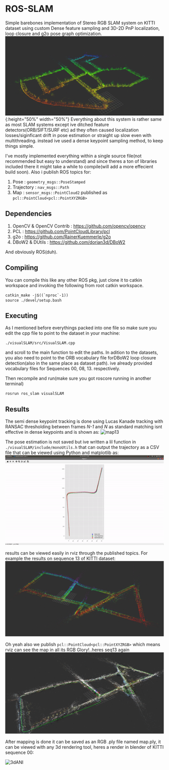 # ROS-SLAM
Simple barebones implementation of Stereo RGB SLAM system on KITTI dataset using custom Dense feature sampling and 3D-2D PnP localization, loop closure and g2o pose graph optimization.
![map00](media/KITTI00map.png){:height="50%" width="50%"}
Everything about this system is rather same as most SLAM systems except ive ditched feature detectors(ORB/SIFT/SURF etc) ad they often caused localization losses/siginficant drift in pose estimation or straight up slow even with multithreading. instead ive used a dense keypoint sampling method, to keep things simple.

I've mostly implemented everything within a single source file(not recommended but easy to understand) and since theres a ton of libraries included there it might take a while to compile(will add a more effecient build soon). Also i publish ROS topics for:
1. Pose : `geometry_msgs::PoseStamped`
2. Trajectory : `nav_msgs::Path`
3. Map : `sensor_msgs::PointCloud2` published as ```pcl::PointCloud<pcl::PointXYZRGB>```

## Dependencies
1. OpenCV & OpenCV Contrib : https://github.com/opencv/opencv
2. PCL : https://github.com/PointCloudLibrary/pcl
3. g2o : https://github.com/RainerKuemmerle/g2o
4. DBoW2 & DUtils : https://github.com/dorian3d/DBoW2

And obviously ROS(duh).
## Compiling
You can compile this like any other ROS pkg, just clone it to catkin workspace and invoking the following from root catkin workspace.
```
catkin_make -j$((`nproc`-1))
source ./devel/setup.bash
```
## Executing
As I mentioned before everythings packed into one file so make sure you edit the cpp file to point to the dataset in your machine:
```
./visualSLAM/src/VisualSLAM.cpp
```
and scroll to the main function to edit the paths.
In adition to the datasets, you also need to point to the ORB vocabulary file forDBoW2 loop closure detection(also in the same place as dataset path). ive already provided vocabulary files for Sequences 00, 08, 13. respectively.

Then recompile and run(make sure you got roscore running in another terminal) 
```
rosrun ros_slam visualSLAM
```
## Results
The semi dense keypoint tracking is done using Lucas Kanade tracking with RANSAC thresholding between frames *N-1* and *N* as standard matching isnt effective in dense keypoints and is shown as:
![map13](media/trakin.gif)

The pose estimation is not saved but ive written a lil function in `./visualSLAM/include/monoUtils.h` that can output the trajectory as a CSV file that can be viewed using Python and matplotlib as:
![map13](media/posesPlot.gif)

results can be viewed easily in rviz through the published topics. For example the results on sequence 13 of KITTI dataset:
![map13](media/KITTI13map.png)

Oh yeah also we publish ```pcl::PointCloud<pcl::PointXYZRGB>``` which means rviz can see the map in all its RGB Glory!..heres seq13 again
![map13](media/KITTI13mapRGB.png)

After mapping is done it can be saved as an RGB .ply file named map.ply, it can be viewed with any 3d rendering tool, heres a render in blender of KITTI sequence 00:

![3dANI](media/ani3d.gif)
